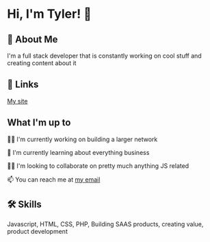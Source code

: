 
# Hi, I'm Tyler! 👋


## 🚀 About Me
I'm a full stack developer that is constantly working on cool stuff and creating content about it


## 🔗 Links
[My site](tyler-richards.com)
## What I'm up to
👩‍💻 I'm currently working on building a larger network

🧠 I'm currently learning about everything business

👯‍♀️ I'm looking to collaborate on pretty much anything JS related

📫 You can reach me at [my email](mailto:tyler@tyler-richards.com)
## 🛠 Skills
Javascript, HTML, CSS, PHP, Building SAAS products, creating value, product development

